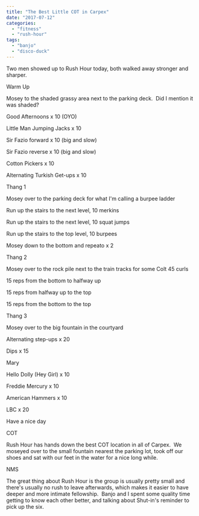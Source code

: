 ```yaml
---
title: "The Best Little COT in Carpex"
date: "2017-07-12"
categories: 
  - "fitness"
  - "rush-hour"
tags: 
  - "banjo"
  - "disco-duck"
---
```


Two men showed up to Rush Hour today, both walked away stronger and sharper.

Warm Up

Mosey to the shaded grassy area next to the parking deck.  Did I mention it was shaded?

Good Afternoons x 10 (OYO)

Little Man Jumping Jacks x 10

Sir Fazio forward x 10 (big and slow)

Sir Fazio reverse x 10 (big and slow)

Cotton Pickers x 10

Alternating Turkish Get-ups x 10

Thang 1

Mosey over to the parking deck for what I'm calling a burpee ladder

Run up the stairs to the next level, 10 merkins

Run up the stairs to the next level, 10 squat jumps

Run up the stairs to the top level, 10 burpees

Mosey down to the bottom and repeato x 2

Thang 2

Mosey over to the rock pile next to the train tracks for some Colt 45 curls

15 reps from the bottom to halfway up

15 reps from halfway up to the top

15 reps from the bottom to the top

Thang 3

Mosey over to the big fountain in the courtyard

Alternating step-ups x 20

Dips x 15

Mary

Hello Dolly (Hey Girl) x 10

Freddie Mercury x 10

American Hammers x 10

LBC x 20

Have a nice day

COT

Rush Hour has hands down the best COT location in all of Carpex.  We moseyed over to the small fountain nearest the parking lot, took off our shoes and sat with our feet in the water for a nice long while.

NMS

The great thing about Rush Hour is the group is usually pretty small and there's usually no rush to leave afterwards, which makes it easier to have deeper and more intimate fellowship.  Banjo and I spent some quality time getting to know each other better, and talking about Shut-in's reminder to pick up the six.
